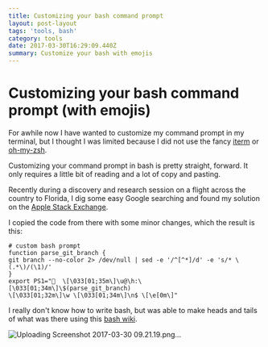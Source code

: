 ```yaml
---
title: Customizing your bash command prompt
layout: post-layout
tags: 'tools, bash'
category: tools
date: 2017-03-30T16:29:09.440Z
summary: Customize your bash with emojis
---
```


# Customizing your bash command prompt (with emojis)

For awhile now I have wanted to customize my command prompt in my terminal, but I thought I was limited because I did not use the fancy [iterm](https://www.iterm2.com/) or [oh-my-zsh](https://github.com/robbyrussell/oh-my-zsh).

Customizing your command prompt in bash is pretty straight, forward. It only requires a little bit of reading and a lot of copy and pasting.

Recently during a discovery and research session on a flight across the country to Florida, I dig some easy Google searching and found my solution on the [Apple Stack Exchange](http://apple.stackexchange.com/questions/125637/iterm-colors-for-prompt-command-and-output).

I copied the code from there with some minor changes, which the result is this:
```
# custom bash prompt
function parse_git_branch {
git branch --no-color 2> /dev/null | sed -e '/^[^*]/d' -e 's/* \(.*\)/(\1)/'
}
export PS1="🍔  \[\033[01;35m\]\u@\h:\[\033[01;34m\]\$(parse_git_branch)
\[\033[01;32m\]\w \[\033[01;34m\]\n$ \[\e[0m\]"
```
I really don't know how to write bash, but was able to make heads and tails of what was there using this [bash wiki](https://wiki.archlinux.org/index.php/Bash/Prompt_customization).


![Uploading Screenshot 2017-03-30 09.21.19.png...]()


